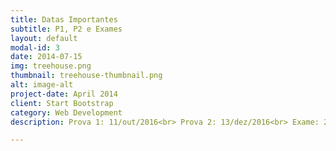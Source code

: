 ```yaml
---
title: Datas Importantes
subtitle: P1, P2 e Exames
layout: default
modal-id: 3
date: 2014-07-15
img: treehouse.png
thumbnail: treehouse-thumbnail.png
alt: image-alt
project-date: April 2014
client: Start Bootstrap
category: Web Development
description: Prova 1: 11/out/2016<br> Prova 2: 13/dez/2016<br> Exame: 22/dez/2016

---
```

